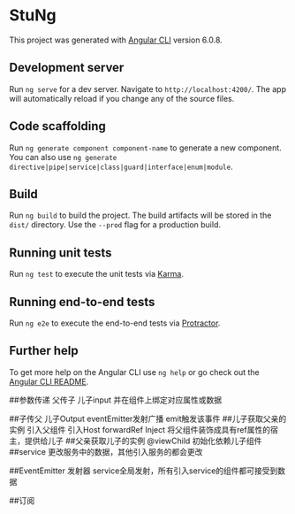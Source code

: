 # StuNg

This project was generated with [Angular CLI](https://github.com/angular/angular-cli) version 6.0.8.

## Development server

Run `ng serve` for a dev server. Navigate to `http://localhost:4200/`. The app will automatically reload if you change any of the source files.

## Code scaffolding

Run `ng generate component component-name` to generate a new component. You can also use `ng generate directive|pipe|service|class|guard|interface|enum|module`.

## Build

Run `ng build` to build the project. The build artifacts will be stored in the `dist/` directory. Use the `--prod` flag for a production build.

## Running unit tests

Run `ng test` to execute the unit tests via [Karma](https://karma-runner.github.io).

## Running end-to-end tests

Run `ng e2e` to execute the end-to-end tests via [Protractor](http://www.protractortest.org/).

## Further help

To get more help on the Angular CLI use `ng help` or go check out the [Angular CLI README](https://github.com/angular/angular-cli/blob/master/README.md).



##参数传递 父传子 儿子input 并在组件上绑定对应属性或数据

##子传父 儿子Output eventEmitter发射广播 emit触发该事件
##儿子获取父亲的实例 引入父组件 引入Host forwardRef Inject 将父组件装饰成具有ref属性的宿主，提供给儿子
##父亲获取儿子的实例 @viewChild 初始化依赖儿子组件
##service 更改服务中的数据，其他引入服务的都会更改

##EventEmitter 发射器 service全局发射，所有引入service的组件都可接受到数据

##订阅
